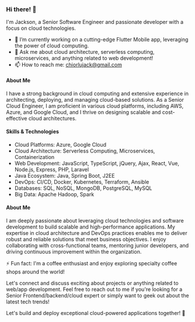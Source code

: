 ### Hi there! 👋

I'm Jackson, a Senior Software Engineer and passionate developer with a focus on cloud technologies.

- 🔭 I’m currently working on a cutting-edge Flutter Mobile app, leveraging the power of cloud computing.
- 💬 Ask me about cloud architecture, serverless computing, microservices, and anything related to web development!
- 📫 How to reach me: chiorlujack@gmail.com

#### About Me

I have a strong background in cloud computing and extensive experience in architecting, deploying, and managing cloud-based solutions. As a Senior Cloud Engineer, I am proficient in various cloud platforms, including AWS, Azure, and Google Cloud, and I thrive on designing scalable and cost-effective cloud architectures.

#### Skills & Technologies

- Cloud Platforms: Azure, Google Cloud
- Cloud Architecture: Serverless Computing, Microservices, Containerization
- Web Development: JavaScript, TypeScript, jQuery, Ajax, React, Vue, Node.js, Express, PHP, Laravel
- Java Ecosystem: Java, Spring Boot, J2EE
- DevOps: CI/CD, Docker, Kubernetes, Terraform, Ansible
- Databases: SQL, NoSQL, MongoDB, PostgreSQL, MySQL
- Big Data: Apache Hadoop, Spark



#### About Me

I am deeply passionate about leveraging cloud technologies and software development to build scalable and high-performance applications. 
My expertise in cloud architecture and DevOps practices enables me to deliver robust and reliable solutions that meet business objectives. I enjoy collaborating with cross-functional teams, mentoring junior developers, and driving continuous improvement within the organization.

⚡ Fun fact: I'm a coffee enthusiast and enjoy exploring specialty coffee shops around the world!

Let's connect and discuss exciting about projects or anything related to web/app development. Feel free to reach out to me if you're looking for a Senior Frontend/backend/cloud expert or simply want to geek out about the latest tech trends!

Let's build and deploy exceptional cloud-powered applications together! 🚀
